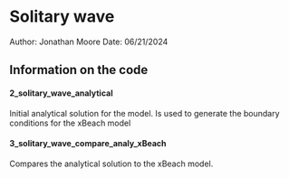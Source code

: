 # Solitary wave

Author: Jonathan Moore
Date: 06/21/2024

## Information on the code

#### 2_solitary_wave_analytical
Initial analytical solution for the model. Is used to generate the boundary conditions for the xBeach model

#### 3_solitary_wave_compare_analy_xBeach
Compares the analytical solution to the xBeach model.





